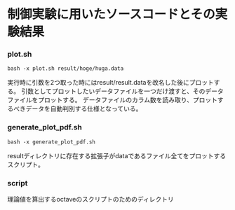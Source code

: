 # 制御実験に用いたソースコードとその実験結果
### plot.sh
```
bash -x plot.sh result/hoge/huga.data
```
実行時に引数を2つ取った時にはresult/result.dataを改名した後にプロットする。
引数としてプロットしたいデータファイルを一つだけ渡すと、そのデータファイルをプロットする。
データファイルのカラム数を読み取り、プロットするべきデータを自動判別する仕様となっている。

### generate_plot_pdf.sh
```
bash -x generate_plot_pdf.sh
```
resultディレクトリに存在する拡張子がdataであるファイル全てをプロットするスクリプト。

### script
理論値を算出するoctaveのスクリプトのためのディレクトリ 